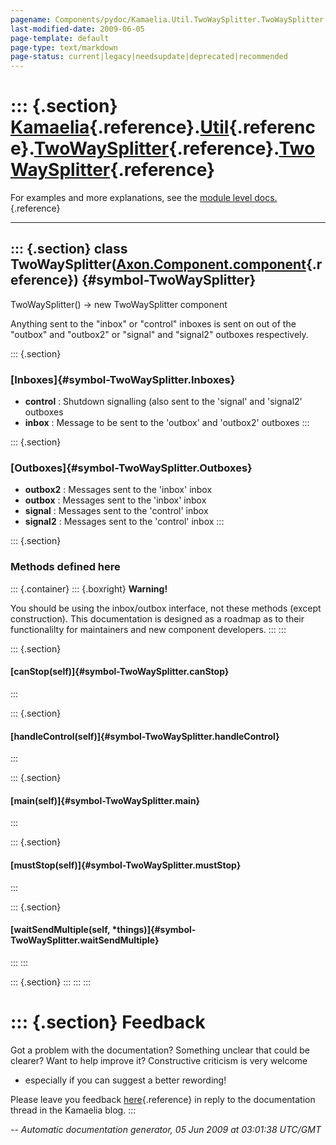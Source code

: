 ```yaml
---
pagename: Components/pydoc/Kamaelia.Util.TwoWaySplitter.TwoWaySplitter
last-modified-date: 2009-06-05
page-template: default
page-type: text/markdown
page-status: current|legacy|needsupdate|deprecated|recommended
---
```

::: {.section}
[Kamaelia](/Components/pydoc/Kamaelia.html){.reference}.[Util](/Components/pydoc/Kamaelia.Util.html){.reference}.[TwoWaySplitter](/Components/pydoc/Kamaelia.Util.TwoWaySplitter.html){.reference}.[TwoWaySplitter](/Components/pydoc/Kamaelia.Util.TwoWaySplitter.TwoWaySplitter.html){.reference}
===================================================================================================================================================================================================================================================================================================

For examples and more explanations, see the [module level
docs.](/Components/pydoc/Kamaelia.Util.TwoWaySplitter.html){.reference}

------------------------------------------------------------------------

::: {.section}
class TwoWaySplitter([Axon.Component.component](/Docs/Axon/Axon.Component.component.html){.reference}) {#symbol-TwoWaySplitter}
------------------------------------------------------------------------------------------------------

TwoWaySplitter() -\> new TwoWaySplitter component

Anything sent to the \"inbox\" or \"control\" inboxes is sent on out of
the \"outbox\" and \"outbox2\" or \"signal\" and \"signal2\" outboxes
respectively.

::: {.section}
### [Inboxes]{#symbol-TwoWaySplitter.Inboxes}

-   **control** : Shutdown signalling (also sent to the \'signal\' and
    \'signal2\' outboxes
-   **inbox** : Message to be sent to the \'outbox\' and \'outbox2\'
    outboxes
:::

::: {.section}
### [Outboxes]{#symbol-TwoWaySplitter.Outboxes}

-   **outbox2** : Messages sent to the \'inbox\' inbox
-   **outbox** : Messages sent to the \'inbox\' inbox
-   **signal** : Messages sent to the \'control\' inbox
-   **signal2** : Messages sent to the \'control\' inbox
:::

::: {.section}
### Methods defined here

::: {.container}
::: {.boxright}
**Warning!**

You should be using the inbox/outbox interface, not these methods
(except construction). This documentation is designed as a roadmap as to
their functionalilty for maintainers and new component developers.
:::
:::

::: {.section}
#### [canStop(self)]{#symbol-TwoWaySplitter.canStop}
:::

::: {.section}
#### [handleControl(self)]{#symbol-TwoWaySplitter.handleControl}
:::

::: {.section}
#### [main(self)]{#symbol-TwoWaySplitter.main}
:::

::: {.section}
#### [mustStop(self)]{#symbol-TwoWaySplitter.mustStop}
:::

::: {.section}
#### [waitSendMultiple(self, \*things)]{#symbol-TwoWaySplitter.waitSendMultiple}
:::
:::

::: {.section}
:::
:::
:::

::: {.section}
Feedback
========

Got a problem with the documentation? Something unclear that could be
clearer? Want to help improve it? Constructive criticism is very welcome
- especially if you can suggest a better rewording!

Please leave you feedback
[here](../../../cgi-bin/blog/blog.cgi?rm=viewpost&nodeid=1142023701){.reference}
in reply to the documentation thread in the Kamaelia blog.
:::

*\-- Automatic documentation generator, 05 Jun 2009 at 03:01:38 UTC/GMT*
